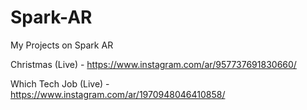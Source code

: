 # Spark-AR
My Projects on Spark AR


Christmas (Live)  - https://www.instagram.com/ar/957737691830660/

Which Tech Job (Live) - https://www.instagram.com/ar/1970948046410858/
